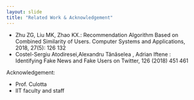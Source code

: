 ```yaml
---
layout: slide
title: "Related Work & Acknowledgement"
---
```



- Zhu ZG, Liu MK, Zhao KX.:
Recommendation Algorithm Based on
Combined Similarity of Users. Computer
Systems and Applications, 2018, 27(5):
126 132
- Costel-Sergiu Atodiresei,Alexandru
Tănăselea , Adrian Iftene : Identifying
Fake News and Fake Users on Twitter,
126 (2018) 451 461

Acknowledgement: 

- Prof. Culotta
- IIT faculty and staff
